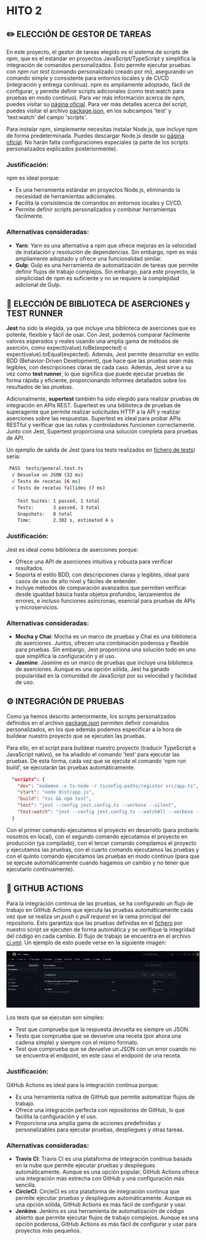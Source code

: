 # HITO 2

## ✏️ ELECCIÓN DE GESTOR DE TAREAS

En este proyecto, el gestor de tareas elegido es el sistema de scripts de _npm_, que es el estándar en proyectos JavaScript/TypeScript y simplifica la integración de comandos personalizados. Esto permite ejecutar pruebas con _npm run test_ (comando personalizado creado por mí), asegurando un comando simple y consistente para entornos locales y de CI/CD (integración y entrega continua). npm es ampliamente adoptado, fácil de configurar, y permite definir scripts adicionales (como test:watch para pruebas en modo continuo). Para ver más información acerca de npm, puedes visitar su [página oficial](https://www.npmjs.com/). Para ver más detalles acerca del script, puedes visitar el archivo [package.json](../../package.json), en los subcampos 'test' y 'test:watch' del campo 'scripts'.

Para instalar npm, simplemente necesitas instalar Node.js, que incluye npm de forma predeterminada. Puedes descargar Node.js desde su [página oficial](https://nodejs.org/). No harán falta configuraciones especiales (a parte de los scripts personalizados explicados posteriormente).

### Justificación:

npm es ideal porque:

- Es una herramienta estándar en proyectos Node.js, eliminando la necesidad de herramientas adicionales.
- Facilita la consistencia de comandos en entornos locales y CI/CD.
- Permite definir scripts personalizados y combinar herramientas fácilmente.

### Alternativas consideradas:

- **Yarn**: Yarn es una alternativa a npm que ofrece mejoras en la velocidad de instalación y resolución de dependencias. Sin embargo, npm es más ampliamente adoptado y ofrece una funcionalidad similar.
- **Gulp**: Gulp es una herramienta de automatización de tareas que permite definir flujos de trabajo complejos. Sin embargo, para este proyecto, la simplicidad de npm es suficiente y no se requiere la complejidad adicional de Gulp.

## 🧾 ELECCIÓN DE BIBLIOTECA DE ASERCIONES y TEST RUNNER

**Jest** ha sido la elegida, ya que incluye una biblioteca de aserciones que es potente, flexible y fácil de usar. Con Jest, podemos comparar fácilmente valores esperados y reales usando una amplia gama de métodos de aserción, como expect(value).toBe(expected) o expect(value).toEqual(expected). Además, Jest permite desarrollar en estilo BDD (Behavior-Driven Development), que hace que las pruebas sean más legibles, con descripciones claras de cada caso. Además, Jest sirve a su vez como **test runner**, lo que significa que puede ejecutar pruebas de forma rápida y eficiente, proporcionando informes detallados sobre los resultados de las pruebas.

Adicionalmente, **supertest** también ha sido elegido para realizar pruebas de integración en APIs REST. Supertest es una biblioteca de pruebas de superagente que permite realizar solicitudes HTTP a la API y realizar aserciones sobre las respuestas. Supertest es ideal para probar APIs RESTful y verificar que las rutas y controladores funcionen correctamente. Junto con Jest, Supertest proporciona una solución completa para pruebas de API.

Un ejemplo de salida de Jest (para los tests realizados en [fichero de tests](../../tests/general.test.ts)) sería:

```bash
 PASS  tests/general.test.ts
  √ Devuelve un JSON (32 ms)
  √ Tests de recetas (6 ms)
  √ Tests de recetas fallidos (7 ms)

    Test Suites: 1 passed, 1 total
    Tests:       3 passed, 3 total
    Snapshots:   0 total
    Time:        2.302 s, estimated 4 s
```

### Justificación:

Jest es ideal como biblioteca de aserciones porque:

- Ofrece una API de aserciones intuitiva y robusta para verificar resultados.
- Soporta el estilo BDD, con descripciones claras y legibles, ideal para casos de uso de alto nivel y fáciles de entender.
- Incluye métodos de comparación avanzados que permiten verificar desde igualdad básica hasta objetos profundos, lanzamientos de errores, e incluso funciones asíncronas, esencial para pruebas de APIs y microservicios.

### Alternativas consideradas:

- **Mocha y Chai**: Mocha es un marco de pruebas y Chai es una biblioteca de aserciones. Juntos, ofrecen una combinación poderosa y flexible para pruebas. Sin embargo, Jest proporciona una solución todo en uno que simplifica la configuración y el uso.
- **Jasmine**: Jasmine es un marco de pruebas que incluye una biblioteca de aserciones. Aunque es una opción sólida, Jest ha ganado popularidad en la comunidad de JavaScript por su velocidad y facilidad de uso.

## ⚙️ INTEGRACIÓN DE PRUEBAS

Como ya hemos descrito anteriormente, los scripts personalizados definidos en el archivo [package.json](../../package.json) permiten definir comandos personalizados, en los que además podemos especificar a la hora de buildear nuestro proyecto que se ejecuten las pruebas.

Para ello, en el script para buildear nuestro proyecto (traducir TypeScript a JavaScript nativo), se ha añadido el comando 'test' para ejecutar las pruebas. De esta forma, cada vez que se ejecute el comando 'npm run build', se ejecutarán las pruebas automáticamente.

```json
  "scripts": {
    "dev": "nodemon -x ts-node -r tsconfig-paths/register src/app.ts",
    "start": "node dist/app.js",
    "build": "tsc && npm test",
    "test": "jest --config jest.config.ts --verbose --silent",
    "test:watch": "jest --config jest.config.ts --watchAll --verbose --silent"
  }
```

Con el primer comando ejecutamos el proyecto en desarrollo (para probarlo nosotros en local), con el segundo comando ejecutamos el proyecto en producción (ya compilado), con el tercer comando compilamos el proyecto y ejecutamos las pruebas, con el cuarto comando ejecutamos las pruebas y con el quinto comando ejecutamos las pruebas en modo continuo (para que se ejecute automáticamente cuando hagamos un cambio y no tener que ejecutarlo continuamente).

## 🦾 GITHUB ACTIONS

Para la integración continua de las pruebas, se ha configurado un flujo de trabajo en GitHub Actions que ejecuta las pruebas automáticamente cada vez que se realiza un _push_ o _pull request_ en la rama principal del repositorio. Esto garantiza que las pruebas definidas en el [fichero](../../tests/general.test.ts) por nuestro script se ejecuten de forma automática y se verifique la integridad del código en cada cambio. El flujo de trabajo se encuentra en el archivo [ci.yml](../../.github/workflows/ci.yml). Un ejemplo de esto puede verse en la siguiente imagen:

![GitHub Actions](../../img/github_actions.png)

Los tests que se ejecutan son simples:

- Test que comprueba que la respuesta devuelta es siempre un JSON.
- Tests que comprueba que se devuelve una receta (por ahora una cadena simple) y siempre con el mismo formato.
- Test que comprueba que se devuelve un JSON con un error cuando no se encuentra el endpoint, en este caso el endpoint de una receta.

### Justificación:

GitHub Actions es ideal para la integración continua porque:

- Es una herramienta nativa de GitHub que permite automatizar flujos de trabajo.
- Ofrece una integración perfecta con repositorios de GitHub, lo que facilita la configuración y el uso.
- Proporciona una amplia gama de acciones predefinidas y personalizables para ejecutar pruebas, despliegues y otras tareas.

### Alternativas consideradas:

- **Travis CI**: Travis CI es una plataforma de integración continua basada en la nube que permite ejecutar pruebas y despliegues automáticamente. Aunque es una opción popular, GitHub Actions ofrece una integración más estrecha con GitHub y una configuración más sencilla.
- **CircleCI**: CircleCI es otra plataforma de integración continua que permite ejecutar pruebas y despliegues automáticamente. Aunque es una opción sólida, GitHub Actions es más fácil de configurar y usar.
- **Jenkins**: Jenkins es una herramienta de automatización de código abierto que permite ejecutar flujos de trabajo complejos. Aunque es una opción poderosa, GitHub Actions es más fácil de configurar y usar para proyectos más pequeños.
